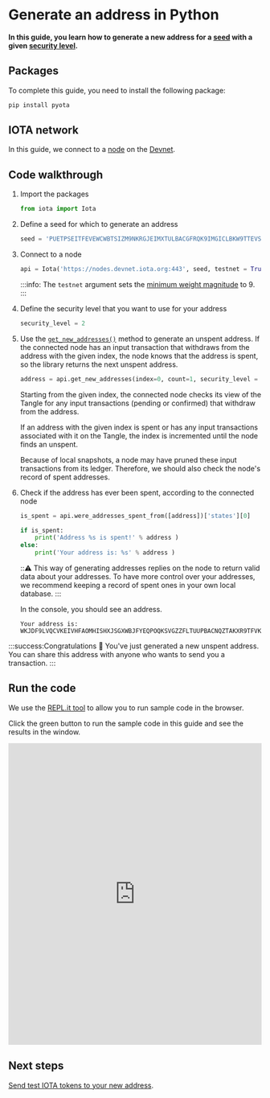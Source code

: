 # Generate an address in Python

**In this guide, you learn how to generate a new address for a [seed](root://getting-started/0.1/clients/seeds.md) with a given [security level](root://getting-started/0.1/clients/security-levels.md).**

## Packages

To complete this guide, you need to install the following package:

```bash
pip install pyota
```

## IOTA network

In this guide, we connect to a [node](root://getting-started/0.1/network/nodes.md) on the [Devnet](root://getting-started/0.1/network/iota-networks.md#devnet).

## Code walkthrough

1. Import the packages

    ```python
    from iota import Iota
    ```

2. Define a seed for which to generate an address

    ```python
    seed = 'PUETPSEITFEVEWCWBTSIZM9NKRGJEIMXTULBACGFRQK9IMGICLBKW9TTEVSDQMGWKBXPVCBMMCXWMNPDX'
    ```

3. Connect to a node

    ```python
    api = Iota('https://nodes.devnet.iota.org:443', seed, testnet = True)
    ```

    :::info:
    The `testnet` argument sets the [minimum weight magnitude](root://getting-started/0.1/network/minimum-weight-magnitude.md) to 9.
    :::

4. Define the security level that you want to use for your address

    ```python
    security_level = 2
    ```

5. Use the [`get_new_addresses()`](https://pyota.readthedocs.io/en/latest/api.html#get-new-addresses) method to generate an unspent address. If the connected node has an input transaction that withdraws from the address with the given index, the node knows that the address is spent, so the library returns the next unspent address.

    ```python
    address = api.get_new_addresses(index=0, count=1, security_level = security_level)['addresses'][0]
    ```

    Starting from the given index, the connected node checks its view of the Tangle for any input transactions (pending or confirmed) that withdraw from the address.

    If an address with the given index is spent or has any input transactions associated with it on the Tangle, the index is incremented until the node finds an unspent.

    Because of local snapshots, a node may have pruned these input transactions from its ledger. Therefore, we should also check the node's record of spent addresses.

6. Check if the address has ever been spent, according to the connected node

    ```py
    is_spent = api.were_addresses_spent_from([address])['states'][0]

    if is_spent:
        print('Address %s is spent!' % address )
    else:
        print('Your address is: %s' % address )
    ```

    :::warning:
    This way of generating addresses replies on the node to return valid data about your addresses. To have more control over your addresses, we recommend keeping a record of spent ones in your own local database.
    :::

    In the console, you should see an address.

    ```
    Your address is: WKJDF9LVQCVKEIVHFAOMHISHXJSGXWBJFYEQPOQKSVGZZFLTUUPBACNQZTAKXR9TFVKBGYSNSPHRNKKHA
    ```

:::success:Congratulations :tada:
You've just generated a new unspent address. You can share this address with anyone who wants to send you a transaction.
:::

## Run the code

We use the [REPL.it tool](https://repl.it) to allow you to run sample code in the browser.

Click the green button to run the sample code in this guide and see the results in the window.

<iframe height="600px" width="100%" src="https://repl.it/@jake91/Generate-an-address-Python?lite=true" scrolling="no" frameborder="no" allowtransparency="true" allowfullscreen="true" sandbox="allow-forms allow-pointer-lock allow-popups allow-same-origin allow-scripts allow-modals"></iframe>

## Next steps

[Send test IOTA tokens to your new address](../python/transfer-iota-tokens.md).
